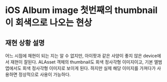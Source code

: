 iOS Album image 첫번째의 thumbnail이 회색으로 나오는 현상
=================================================

재현 상황 설명
--------------

어느 시점에 재현이 되는 지는 알 수 없지만, 아이팟과 같은 사양이 좋지
않은 device에서 재현이 잘된다. ALAsset 객체의 thumbnail도 회색 정사각형
이미지이고, 기본 앨범 앱에서도 회색 정사각형 이미지로 보이게 된다.
하지만 실제 해당 이미지를 가져다가 사용하면 정상적으로 사용이 가능하다.
